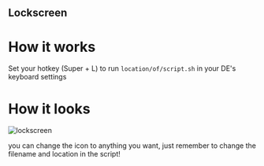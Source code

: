 ## Lockscreen

# How it works

Set your hotkey (Super + L) to run
`location/of/script.sh`
in your DE's keyboard settings

# How it looks

![lockscreen](https://user-images.githubusercontent.com/15201298/31476036-957ac8bc-af04-11e7-982d-7ff4dd56a9ed.png)

you can change the icon to anything you want, just remember to change the filename and location in the script!

